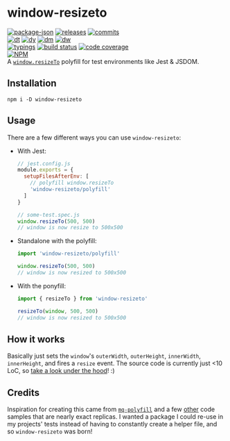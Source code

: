 # window-resizeto

<!-- releases / versioning -->
[![package-json](https://img.shields.io/github/package-json/v/agilgur5/window-resizeto.svg)](https://npmjs.org/package/window-resizeto)
[![releases](https://img.shields.io/github/tag-pre/agilgur5/window-resizeto.svg)](https://github.com/agilgur5/window-resizeto/releases)
[![commits](https://img.shields.io/github/commits-since/agilgur5/window-resizeto/v1.0.3.svg)](https://github.com/agilgur5/window-resizeto/commits/master)
<br><!-- downloads -->
[![dt](https://img.shields.io/npm/dt/window-resizeto.svg)](https://npmjs.org/package/window-resizeto)
[![dy](https://img.shields.io/npm/dy/window-resizeto.svg)](https://npmjs.org/package/window-resizeto)
[![dm](https://img.shields.io/npm/dm/window-resizeto.svg)](https://npmjs.org/package/window-resizeto)
[![dw](https://img.shields.io/npm/dw/window-resizeto.svg)](https://npmjs.org/package/window-resizeto)
<br><!-- status / activity -->
[![typings](https://img.shields.io/npm/types/window-resizeto.svg)](https://github.com/agilgur5/window-resizeto/blob/master/src/index.tsx)
[![build status](https://img.shields.io/travis/agilgur5/window-resizeto/master.svg)](https://travis-ci.org/agilgur5/window-resizeto)
[![code coverage](https://img.shields.io/codecov/c/gh/agilgur5/window-resizeto/master.svg)](https://codecov.io/gh/agilgur5/window-resizeto)
<br>
[![NPM](https://nodei.co/npm/window-resizeto.png?downloads=true&downloadRank=true&stars=true)](https://npmjs.org/package/window-resizeto)
<br>
A [`window.resizeTo`](https://developer.mozilla.org/en-US/docs/Web/API/Window/resizeTo) polyfill for test environments like Jest & JSDOM.

## Installation

`npm i -D window-resizeto`

## Usage

There are a few different ways you can use `window-resizeto`:

- With Jest:

  ```javascript
  // jest.config.js
  module.exports = {
    setupFilesAfterEnv: [
      // polyfill window.resizeTo
      'window-resizeto/polyfill'
    ]
  }
  ```

  ```javascript
  // some-test.spec.js
  window.resizeTo(500, 500)
  // window is now resize to 500x500
  ```

- Standalone with the polyfill:

  ```javascript
  import 'window-resizeto/polyfill'

  window.resizeTo(500, 500)
  // window is now resized to 500x500
  ```

- With the ponyfill:

  ```javascript
  import { resizeTo } from 'window-resizeto'

  resizeTo(window, 500, 500)
  // window is now resized to 500x500
  ```

## How it works

Basically just sets the `window`'s `outerWidth`, `outerHeight`, `innerWidth`, `innerHeight`, and fires a `resize` event.
The source code is currently just <10 LoC, so [take a look under the hood](./src/)! :)

## Credits

Inspiration for creating this came from [`mq-polyfill`](https://github.com/bigslycat/mq-polyfill) and a few [other](https://spectrum.chat/testing-library/help-react/how-to-set-window-innerwidth-to-test-mobile~70aa9572-b7cc-4397-92f5-a09d75ed24b8?m=MTU1OTU5MTI2MTI0MQ==) code samples that are nearly exact replicas.
I wanted a package I could re-use in my projects' tests instead of having to constantly create a helper file, and so `window-resizeto` was born!
